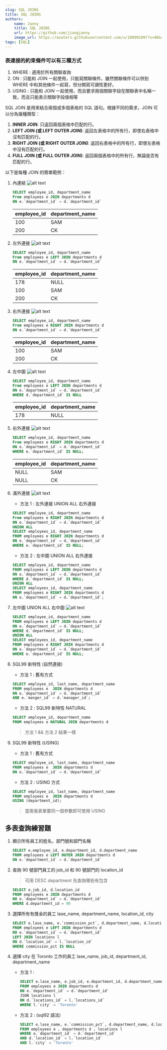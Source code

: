 ```yaml
---
slug: SQL JOINS
title: SQL JOINS
authors:
    name: Janny
    title: SQL JOINS
    url: https://github.com/jiangjanny
    image_url: https://avatars.githubusercontent.com/u/109901097?s=96&v=4
tags: [SQL]
---
```


### 表連接的約束條件可以有三種方式

1. WHERE : 適用於所有關聯查詢
2. ON : 只能和 JOIN 一起使用，只能寫關聯條件。雖然關聯條件可以併到 WHERE 中和其他條件一起寫，但分開寫可讀性更好。
3. USING : 只能和 JOIN 一起使用，而且要求兩個關聯字段在關聯表中名稱一致，而且只能表示關聯字段值相等

SQL JOIN 是用來結合兩個或多個表格的 SQL 語句。根據不同的需求，JOIN 可以分為幾種類型：

1. **INNER JOIN**: 只返回兩個表格中匹配的行。
2. **LEFT JOIN (或 LEFT OUTER JOIN)**: 返回左表格中的所有行，即使右表格中沒有匹配的行。
3. **RIGHT JOIN (或 RIGHT OUTER JOIN)**: 返回右表格中的所有行，即使左表格中沒有匹配的行。
4. **FULL JOIN (或 FULL OUTER JOIN)**: 返回兩個表格中的所有行，無論是否有匹配的行。

以下是每種 JOIN 的簡單範例：

1. 內連結
   ![alt text](image-8.png)

    ```sql
    SELECT employee_id, department_name
    From employees e JOIN departments d
    ON e.`department_id` = d.`department_id`
    ```

    | employee_id | department_name |
    | ----------- | --------------- |
    | 100         | SAM             |
    | 200         | CK              |

2. 左外連接
   ![alt text](image-6.png)

    ```sql
    SELECT employee_id, department_name
    From employees e LEFT JOIN departments d
    ON e.`department_id` = d.`department_id`
    ```

    | employee_id | department_name |
    | ----------- | --------------- |
    | 178         | NULL            |
    | 100         | SAM             |
    | 200         | CK              |

3. 右外連接
   ![alt text](image-11.png)

    ```sql
    SELECT employee_id, department_name
    From employees e RIGHT JOIN departments d
    ON e.`department_id` = d.`department_id`
    ```

    | employee_id | department_name |
    | ----------- | --------------- |
    | 100         | SAM             |
    | 200         | CK              |

4. 左中圖
   ![alt text](image-7.png)

    ```sql
    SELECT employee_id, department_name
    From employees e LEFT JOIN departments d
    ON e.`department_id` = d.`department_id`
    WHERE d.`department_id` IS NULL
    ```

    | employee_id | department_name |
    | ----------- | --------------- |
    | 178         | NULL            |

5. 右外連接
   ![alt text](image-12.png)

    ```sql
    SELECT employee_id, department_name
    From employees e RIGHT JOIN departments d
    ON e.`department_id` = d.`department_id`
    WHERE e.`department_id` IS NULL;
    ```

    | employee_id | department_name |
    | ----------- | --------------- |
    | NULL        | SAM             |
    | NULL        | CK              |

6. 滿外連接
   ![alt text](image-9.png)

    - 方法 1 : 左外連接 UNION ALL 右外連接

    ```sql
    SELECT employee_id, department_name
    From employees e RIGHT JOIN departments d
    ON e.`department_id` = d.`department_id`
    UNION ALL
    SELECT employees_id, department_name
    FROM employees e RIGHT JOIN departments d
    ON e.`department_id` = d.`department_id`
    WHERE e.`department_id` IS NULL;
    ```

    - 方法 2 : 左中圖 UNION ALL 右外連接

    ```sql
    SELECT employee_id, department_name
    FROM employees e LEFT JOIN departments d
    ON e.`department_id` = d.`department_id`
    WHERE d.`department_id` IS NULL;
    UNION ALL
    SELECT employees_id, department_name
    FROM employees e RIGHT JOIN departments d
    ON e.`department_id` = d.`department_id`;
    ```

7. 左中圖 UNION ALL 右中圖
   ![alt text](image-10.png)

    ```sql
    SELECT employee_id, department_name
    FROM employees e LEFT JOIN departments d
    ON e.`department_id` = d.`department_id`
    WHERE d.`department_id` IS NULL;
    UNION ALL
    SELECT employees_id, department_name
    FROM employees e RIGHT JOIN departments d
    ON e.`department_id` = d.`department_id`
    WHERE e.`department_id` IS NULL;
    ```

8. SQL99 新特性 (自然連接)

    - 方法 1 : 舊有方式

    ```sql
    SELECT employee_id, last_name, department_name
    FROM employees e  JOIN departments d
    ON e.`department_id` = d.`department_id`
    AND e.`manger_id` = d.`manager_id`;
    ```

    - 方法 2 : SQL99 新特性 NATURAL

    ```sql
    SELECT employee_id, department_name
    FROM employees e NATURAL JOIN departments d
    ```

    > 方法 1 && 方法 2 結果一樣

9. SQL99 新特性 (USING)

    - 方法 1 : 舊有方式

    ```sql
    SELECT employee_id, last_name, department_name
    FROM employees e  JOIN departments d
    ON e.`department_id` = d.`department_id`
    ```

    - 方法 2 : USING 方式

    ```sql
    SELECT employee_id, last_name, department_name
    FROM employees e  JOIN departments d
    USING (department_id);
    ```

    > 當兩張表單要同一個參數即可使用 USING

## 多表查詢練習題

1. 顯示所有員工的姓名，部門號和部門名稱

    ```sql
    SELECT e.employee_id, e.department_id, d.department_name
    FROM employees e LEFT OUTER JOIN departments d
    ON e.`department_id` = d.`department_id`
    ```

2. 查詢 90 號部門員工的 job_id 和 90 號部門的 location_id

    > 可用 DESC department 先查詢哪些有包含

    ```sql
    SELECT e.job_id, d.location_id
    FROM employees e JOIN departments d
    NO e.`department_id` = d.`department_id`
    WHERE d.department_id = 90
    ```

3. 選擇所有有獎金的員工 lase_name, department_name, location_id, city

    ```sql
    SELECT e.lase_name, e.`commission_pct`, d.department_name, d.location_id, l.city
    FROM employees e LEFT JOIN departments d
    NO e.`department_id` = d.`department_id`
    LEFT JOIN locations l
    ON d.`location_id` = l.`location_id`
    WHERE commission_pct IS NULL
    ```

4. 選擇 city 在 Toronto 工作的員工 lase_name, job_id, department_id, department_name
    - 方法 1 :
        ```sql
        SELECT e.lase_name, e.job_id, e.department_id, d.department_name
        FROM employees e JOIN departments d
        ON e.`department_id` = d.`department_id`
        JSON locations l
        ON d.`locations_id` = l.`locations_id`
        WHERE l.`city` = 'Toronto'
        ```
    - 方法 2 : (sql92 語法)
        ```sql
        SELECT e.lase_name, e.`commission_pct`, d.department_name, d.location_id, l.city
        FROM employees e , departments d , locations l
        WHERE e.`department_id` = d.`department_id`
        AND d.`location_id` = l.`location_id`
        AND l.`city` = 'Toronto'
        ```
